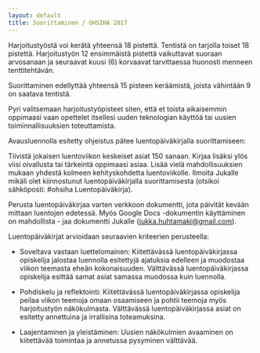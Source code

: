 ```yaml
---
layout: default
title: Suorittaminen / OHSIHA 2017
---
```


Harjoitustyöstä voi kerätä yhteensä 18 pistettä. Tentistä on tarjolla toiset 18 pistettä. Harjoitustyön 12 ensimmäistä pistettä vaikuttavat suoraan arvosanaan ja seuraavat kuusi (6) korvaavat tarvittaessa huonosti menneen tenttitehtävän.  

Suorittaminen edellyttää yhteensä 15 pisteen keräämistä, joista vähintään 9 on saatava tentistä.

Pyri valitsemaan harjoitustyöpisteet siten, että et toista aikaisemmin oppimaasi vaan opettelet itsellesi uuden teknologian käyttöä tai uusien toiminnallisuuksien toteuttamista.

Avausluennolla esitetty ohjeistus pätee luentopäiväkirjalla suorittamiseen:

Tiivistä jokaisen luentoviikon keskeiset asiat 150 sanaan.
Kirjaa lisäksi ylös viisi oivallusta tai tärkeintä oppimaasi asiaa. Lisää vielä mahdollisuuksien mukaan yhdestä kolmeen kehityskohdetta luentoviikolle. 
Ilmoita Jukalle mikäli olet kiinnostunut luentopäiväkirjalla suorittamisesta (otsikoi sähköposti: #ohsiha Luentopäiväkirja).

Perusta luentopäiväkirjaa varten verkkoon dokumentti, jota päivität kevään mittaan luentojen edetessä. Myös Google Docs -dokumentin käyttäminen on mahdollista - jaa dokumentti Jukalle (jukka.huhtamaki@gmail.com). 

Luentopäiväkirjat arvioidaan seuraavien kriteerien perusteella:

* Soveltava vastaan luettelomainen: Kiitettävässä luentopäiväkirjassa opiskelija jalostaa luennolla esitettyjä ajatuksia edelleen ja muodostaa viikon teemasta eheän kokonaisuuden. Välttävässä luentopäiväkirjassa opiskelija esittää samat asiat samassa muodossa kuin luennolla.

* Pohdiskelu ja reflektointi: Kiitettävässä luentopäiväkirjassa opiskelija peilaa viikon teemoja omaan osaamiseen ja pohtii teemoja myös harjoitustyön näkökulmasta. Välttävässä luentopäiväkirjassa asiat on esitetty annettuina ja irrallisina toteamuksina.

* Laajentaminen ja yleistäminen: Uusien näkökulmien avaaminen on kiitettävää toimintaa ja annetussa pysyminen välttävää.